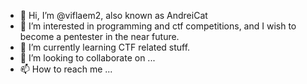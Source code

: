- 👋 Hi, I’m @viflaem2, also known as AndreiCat
- 👀 I’m interested in programming and ctf competitions, and I wish to become a pentester in the near future.
- 🌱 I’m currently learning CTF related stuff.
- 💞️ I’m looking to collaborate on ...
- 📫 How to reach me ...

<!---
viflaem2/viflaem2 is a ✨ special ✨ repository because its `README.md` (this file) appears on your GitHub profile.
You can click the Preview link to take a look at your changes.
--->
